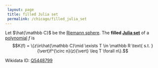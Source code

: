 ```yaml
---
 layout: page
 title: filled Julia set
 permalink: /chicago/filled_julia_set
---
```

Let $\hat{\mathbb C}$ be the [Riemann sphere](https://mathgloss.github.io/MathGloss/chicago/Riemann_sphere). The **filled [Julia set](https://mathgloss.github.io/MathGloss/chicago/Julia_set)** of a [polynomial](https://mathgloss.github.io/MathGloss/chicago/polynomial) $f$ is $$K(f) = \{z\in\hat{\mathbb C}\mid \exists T \in \mathbb R \text{ s.t. }{\vert}f^{\circ n}(z){\vert} \leq T \forall n\}.$$

Wikidata ID: [Q5448799](https://www.wikidata.org/wiki/Q5448799)